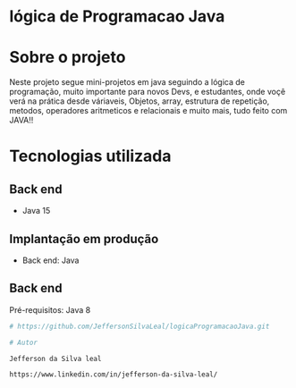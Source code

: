 # lógica de Programacao Java

# Sobre o projeto
Neste projeto segue mini-projetos em java seguindo a lógica de programação, muito importante para novos Devs, e estudantes, onde voçê verá na prática
desde váriaveis, Objetos, array, estrutura de repetição, metodos, operadores aritmeticos e relacionais e muito mais, tudo feito com JAVA!!

# Tecnologias utilizada
## Back end
- Java 15

## Implantação em produção
- Back end: Java

## Back end
Pré-requisitos: Java 8 

```bash
# https://github.com/JeffersonSilvaLeal/logicaProgramacaoJava.git

# Autor

Jefferson da Silva leal

https://www.linkedin.com/in/jefferson-da-silva-leal/
